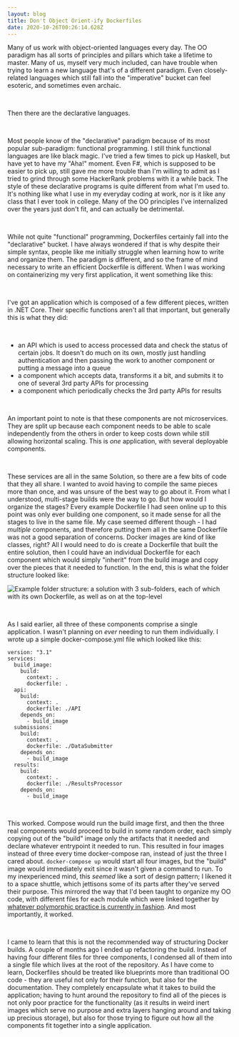 ```yaml
---
layout: blog
title: Don't Object Orient-ify Dockerfiles
date: 2020-10-26T00:26:14.628Z
---
```

Many of us work with object-oriented languages every day. The OO paradigm has all sorts of principles and pillars which take a lifetime to master. Many of us, myself very much included, can have trouble when trying to learn a new language that's of a different paradigm. Even closely-related languages which still fall into the "imperative" bucket can feel esoteric, and sometimes even archaic.

<br>

Then there are the declarative languages.

<br>

Most people know of the "declarative" paradigm because of its most popular sub-paradigm: functional programming. I still think functional languages are like black magic. I've tried a few times to pick up Haskell, but have yet to have my "Aha!" moment. Even F#, which is supposed to be easier to pick up, still gave me more trouble than I'm willing to admit as I tried to grind through some HackerRank problems with it a while back. The style of these declarative programs is quite different from what I'm used to. It's nothing like what I use in my everyday coding at work, nor is it like any class that I ever took in college. Many of the OO principles I've internalized over the years just don't fit, and can actually be detrimental.

<br>

While not quite "functional" programming, Dockerfiles certainly fall into the "declarative" bucket. I have always wondered if that is why despite their simple syntax, people like me initially struggle when learning how to write and organize them. The paradigm is different, and so the frame of mind necessary to write an efficient Dockerfile is different. When I was working on containerizing my very first application, it went something like this:

<br>

I've got an application which is composed of a few different pieces, written in .NET Core. Their specific functions aren't all that important, but generally this is what they did:

<br>

* an API which is used to access processed data and check the status of certain jobs. It doesn't do much on its own, mostly just handling authentication and then passing the work to another component or putting a message into a queue
* a component which accepts data, transforms it a bit, and submits it to one of several 3rd party APIs for processing
* a component which periodically checks the 3rd party APIs for results

<br>

An important point to note is that these components are not microservices. They are split up because each component needs to be able to scale independently from the others in order to keep costs down while still allowing horizontal scaling. This is *one* application, with several deployable components.

<br>

These services are all in the same Solution, so there are a few bits of code that they all share. I wanted to avoid having to compile the same pieces more than once, and was unsure of the best way to go about it. From what I understood, multi-stage builds were the way to go. But how would I organize the stages? Every example Dockerfile I had seen online up to this point was only ever building one component, so it made sense for all the stages to live in the same file. My case seemed different though - I had *multiple* components, and therefore putting them all in the same Dockerfile was not a good separation of concerns. Docker images are kind of like classes, right? All I would need to do is create a Dockerfile that built the entire solution, then I could have an individual Dockerfile for each component which would simply "inherit" from the build image and copy over the pieces that it needed to function. In the end, this is what the folder structure looked like:

![Example folder structure: a solution with 3 sub-folders, each of which with its own Dockerfile, as well as on at the top-level](/uploads/old-dockerfile-structure.png)

<br>

As I said earlier, all three of these components comprise a single application. I wasn't planning on _ever_ needing to run them individually. I wrote up a simple docker-compose.yml file which looked like this:

```
version: "3.1"
services:
  build_image:
    build:
      context: .
      dockerfile: .
  api:
    build:
      context: .
      dockerfile: ./API
    depends_on:
      - build_image
  submissions:
    build:
      context: .
      dockerfile: ./DataSubmitter
    depends_on:
      - build_image
  results:
    build:
      context: .
      dockerfile: ./ResultsProcessor
    depends_on:
      - build_image
```

<br>

This worked. Compose would run the build image first, and then the three real components would proceed to build in some random order, each simply copying out of the "build" image only the artifacts that it needed and declare whatever entrypoint it needed to run. This resulted in four images instead of three every time docker-compose ran, instead of just the three I cared about. ```docker-compose up``` would start all four images, but the "build" image would immediately exit since it wasn't given a command to run. To my inexperienced mind, this _seemed_ like a sort of design pattern; I likened it to a space shuttle, which jettisons some of its parts after they've served their purpose. This mirrored the way that I'd been taught to organize my OO code, with different files for each module which were linked together by [whatever polymorphic practice is currently in fashion](https://www.thoughtworks.com/insights/blog/composition-vs-inheritance-how-choose). And most importantly, it worked. 

<br>

I came to learn that this is not the recommended way of structuring Docker builds. A couple of months ago I ended up refactoring the build. Instead of having four different files for three components, I condensed all of them into a single file which lives at the root of the repository. As I have come to learn, Dockerfiles should be treated like blueprints more than traditional OO code - they are useful not only for their function, but also for the documentation. They completely encapsulate what it takes to build the application; having to hunt around the repository to find all of the pieces is not only poor practice for the functionality (as it results in weird inert images which serve no purpose and extra layers hanging around and taking up precious storage), but also for those trying to figure out how all the components fit together into a single application. 